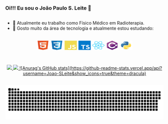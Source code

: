 ### Oi!!! Eu sou o João Paulo S. Leite 👋
 ##
- 🔭 Atualmente eu trabalho como Físico Médico em Radioterapia. 
- 🌱 Gosto muito da área de tecnologia e atualmente estou estudando:
<div align="center" style="display: inline_block"><br>
  <img align="center" alt="Joao-HTML" height="30" width="40" src="https://raw.githubusercontent.com/devicons/devicon/master/icons/html5/html5-original.svg">
  <img align="center" alt="Joao-CSS" height="30" width="40" src="https://raw.githubusercontent.com/devicons/devicon/master/icons/css3/css3-original.svg">
  <img align="center" alt="Joao-Js" height="30" width="40" src="https://raw.githubusercontent.com/devicons/devicon/master/icons/javascript/javascript-plain.svg">
  <img align="center" alt="Joao-Ts" height="30" width="40" src="https://raw.githubusercontent.com/devicons/devicon/master/icons/typescript/typescript-plain.svg">
   <img align="center" alt="Joao-React" height="30" width="40" src="https://raw.githubusercontent.com/devicons/devicon/master/icons/react/react-original.svg">
  <img align="center" alt="Joao-Csharp" height="30" width="40" src="https://raw.githubusercontent.com/devicons/devicon/master/icons/csharp/csharp-original.svg">
  
  <img align="center" alt="Joao-Python" height="30" width="40" src="https://raw.githubusercontent.com/devicons/devicon/master/icons/python/python-original.svg">
 
</div>


##
<div align="center"><br>
 <a href="https://github.com/Joao-SLeite">
  <img height="180em" src="https://github-readme-stats.vercel.app/api?username=Joao-SLeite&show_icons=true&theme=dark&include_all_commits=true&count_private=true"/>
  <img height="180em" src="https://github-readme-stats.vercel.app/api/top-langs/?username=Joao-SLeite&layout=compact&langs_count=7&theme=dark"/>
  ![Anurag's GitHub stats](https://github-readme-stats.vercel.app/api?username=Joao-SLeite&show_icons=true&theme=dracula)
 </div>
 
 
##
<picture>
  <source media="(prefers-color-scheme: dark)" srcset="https://raw.githubusercontent.com/Joao-SLeite/Joao-SLeite/output/github-contribution-grid-snake-dark.svg">
  <source media="(prefers-color-scheme: light)" srcset="https://raw.githubusercontent.com/Joao-SLeite/Joao-SLeite/output/github-contribution-grid-snake.svg">
  <img alt="github contribution grid snake animation" src="https://raw.githubusercontent.com/Joao-SLeite/Joao-SLeite/output/github-contribution-grid-snake.svg">
</picture>
